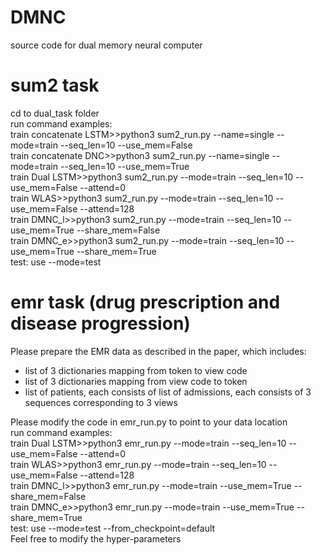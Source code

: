 # DMNC
source code for dual memory neural computer

# sum2 task
cd to dual_task folder  
run command examples:  
train concatenate LSTM>>python3 sum2_run.py --name=single --mode=train --seq_len=10 --use_mem=False  
train concatenate DNC>>python3 sum2_run.py --name=single --mode=train --seq_len=10 --use_mem=True  
train Dual LSTM>>python3 sum2_run.py --mode=train --seq_len=10 --use_mem=False --attend=0  
train WLAS>>python3 sum2_run.py --mode=train --seq_len=10 --use_mem=False --attend=128  
train DMNC_l>>python3 sum2_run.py --mode=train --seq_len=10 --use_mem=True --share_mem=False  
train DMNC_e>>python3 sum2_run.py --mode=train --seq_len=10 --use_mem=True --share_mem=True  
test: use --mode=test

# emr task (drug prescription and disease progression)
Please prepare the EMR data as described in the paper, which includes:  
+ list of 3 dictionaries mapping from token to view code
+ list of 3 dictionaries mapping from view code to token
+ list of patients, each consists of list of admissions, each consists of 3 sequences corresponding to 3 views  

Please modify the code in emr_run.py to point to your data location  
run command examples:  
train Dual LSTM>>python3 emr_run.py --mode=train --seq_len=10 --use_mem=False --attend=0  
train WLAS>>python3 emr_run.py --mode=train --seq_len=10 --use_mem=False --attend=128  
train DMNC_l>>python3 emr_run.py --mode=train --use_mem=True --share_mem=False  
train DMNC_e>>python3 emr_run.py --mode=train --use_mem=True --share_mem=True  
test: use --mode=test --from_checkpoint=default  
Feel free to modify the hyper-parameters